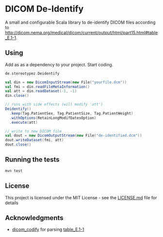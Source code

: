# DICOM De-Identify

A small and configurable Scala library to de-identify DICOM files according to http://dicom.nema.org/medical/dicom/current/output/html/part15.html#table_E.1-1.

## Using

Add as as a dependency to your project. Start coding.

```scala
de.stereotypez.Deidentify

val din = new DicomInputStream(new File("yourfile.dcm"))
val fmi = din.readFileMetaInformation()
val att = din.readDataset(-1, -1)
din.close()

// runs with side effects (will modify 'att')
Deidentify()
  .keep(Tag.PatientSex, Tag.PatientSize, Tag.PatientWeight)
  .withOptions(RetainLongModifDatesOption)
  .execute(att)

// write to new DICOM file
val dout = new DicomOutputStream(new File("de-identified.dcm"))
dout.writeDataset(fmi, att)
dout.close()

```

## Running the tests

```bash
mvn test
```

## License

This project is licensed under the MIT License - see the [LICENSE.md](LICENSE.md) file for details

## Acknowledgments

* [dicom_codify](https://github.com/neurosnap/dicom_codify/) for parsing [table_E.1-1](http://dicom.nema.org/medical/dicom/current/output/html/part15.html#table_E.1-1)

